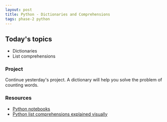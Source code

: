 ```yaml
---
layout: post
title: Python - Dictionaries and Comprehensions
tags: phase-2 python
---
```


## Today's topics

- Dictionaries
- List comprehensions

### Project

Continue yesterday's project. A dictionary will help you solve the problem of counting words.

### Resources

* [Python notebooks](https://github.com/momentum-team-1/examples/tree/master/python-notebooks)
* [Python list comprehensions explained visually](https://treyhunner.com/2015/12/python-list-comprehensions-now-in-color/)

